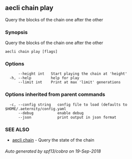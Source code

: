 ## aecli chain play

Query the blocks of the chain one after the other

### Synopsis

Query the blocks of the chain one after the other

```
aecli chain play [flags]
```

### Options

```
      --height int   Start playing the chain at 'height'
  -h, --help         help for play
      --limit int    Print at max 'limit' generations
```

### Options inherited from parent commands

```
  -c, --config string   config file to load (defaults to $HOME/.aeternity/config.yaml
      --debug           enable debug
      --json            print output in json format
```

### SEE ALSO

* [aecli chain](aecli_chain.md)	 - Query the state of the chain

###### Auto generated by spf13/cobra on 19-Sep-2018
